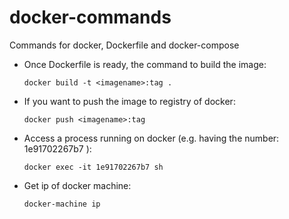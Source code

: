 # docker-commands
Commands for docker, Dockerfile and docker-compose

- Once Dockerfile is ready, the command to build the image: 

  ```docker build -t <imagename>:tag .```
  
- If you want to push the image to registry of docker: 

  ```docker push <imagename>:tag```

- Access a process running on docker (e.g. having the number: 1e91702267b7 ): 

  ```docker exec -it 1e91702267b7 sh```
  
- Get ip of docker machine: 

  ```docker-machine ip```
